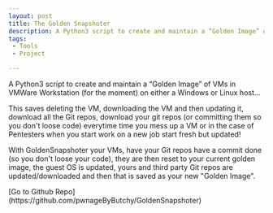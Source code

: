 ```yaml
---
layout: post
title: The Golden Snapshoter
description: A Python3 script to create and maintain a “Golden Image” of VMs in VMWare Workstation (for the moment) on either a Windows or Linux hosts!
tags:
 - Tools
 - Project

---
```

A Python3 script to create and maintain a “Golden Image” of VMs in VMWare Workstation (for the moment) on either a Windows or Linux host...

This saves deleting the VM, downloading the VM and then updating it, download all the Git repos, download your git repos (or committing them so you don't loose code) everytime time you mess up a VM or in the case of Pentesters when you start work on a new job start fresh but updated!

With GoldenSnapshoter your VMs, have your Git repos have a commit done (so you don't loose your code), they are then reset to your current golden image, the guest OS is updated, yours and third party Git repos are updated/downloaded and then that is saved as your new "Golden Image".

<p><i class="fab fa-github fa-2x"></i> [Go to Github Repo](https://github.com/pwnageByButchy/GoldenSnapshoter)</p>
